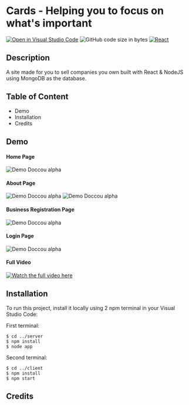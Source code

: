 # Cards - Helping you to focus on what's important
[![Open in Visual Studio Code](https://open.vscode.dev/badges/open-in-vscode.svg)](https://open.vscode.dev/HexaC/-reactAndNodejsWithMongoDB-project)
![GitHub code size in bytes](https://img.shields.io/github/languages/code-size/HexaC/-reactAndNodejsWithMongoDB-project)
[![React](https://badges.aleen42.com/src/react.svg)](https://reactjs.org/)

## Description
A site made for you to sell companies you own built with React & NodeJS using MongoDB as the database.

## Table of Content
- Demo
- Installation
- Credits

## Demo

#### Home Page
![Demo Doccou alpha](https://media.giphy.com/media/o1c7wnsMaJya7rFOnr/giphy.gif)

#### About Page
![Demo Doccou alpha](https://media.giphy.com/media/D3TkMCZpkrFQf0LIrN/giphy.gif)
![Demo Doccou alpha](https://media.giphy.com/media/KXNEgE5sphfOgBoE4O/giphy.gif)

#### Business Registration Page
![Demo Doccou alpha](https://media.giphy.com/media/JK6hJwg1H1suhChjXc/giphy.gif)

#### Login Page
![Demo Doccou alpha](https://media.giphy.com/media/HRz3BaTLOmBtqd2U6x/giphy.gif)

#### Full Video
[![Watch the full video here](https://youtu.be/fOOjJmgF2aU)](https://media.giphy.com/media/o1c7wnsMaJya7rFOnr/giphy.gif)

## Installation
To run this project, install it locally using 2 npm terminal in your Visual Studio Code:

First terminal:
```
$ cd ../server
$ npm install
$ node app
```
Second terminal:
```
$ cd ../client
$ npm install
$ npm start
```
## Credits
